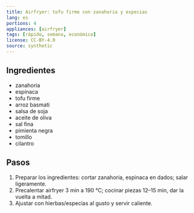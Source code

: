 ```yaml
---
title: Airfryer: tofu firme con zanahoria y especias
lang: es
portions: 4
appliances: [airfryer]
tags: [rápido, semana, económico]
license: CC-BY-4.0
source: synthetic
---
```

## Ingredientes
- zanahoria
- espinaca
- tofu firme
- arroz basmati
- salsa de soja
- aceite de oliva
- sal fina
- pimienta negra
- tomillo
- cilantro

## Pasos
1. Preparar los ingredientes: cortar zanahoria, espinaca en dados; salar ligeramente.
2. Precalentar airfryer 3 min a 190 °C; cocinar piezas 12–15 min, dar la vuelta a mitad.
3. Ajustar con hierbas/especias al gusto y servir caliente.
